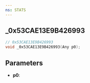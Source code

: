 ```yaml
---
ns: STATS
---
```

## _0x53CAE13E9B426993

```c
// 0x53CAE13E9B426993
void _0x53CAE13E9B426993(Any p0);
```


## Parameters
* **p0**: 

